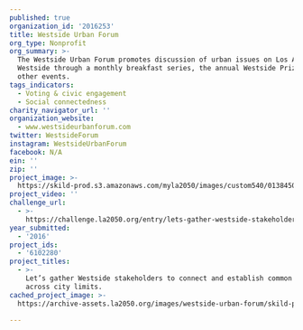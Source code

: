 ```yaml
---
published: true
organization_id: '2016253'
title: Westside Urban Forum
org_type: Nonprofit
org_summary: >-
  The Westside Urban Forum promotes discussion of urban issues on Los Angeles'
  Westside through a monthly breakfast series, the annual Westside Prize, and
  other events.
tags_indicators:
  - Voting & civic engagement
  - Social connectedness
charity_navigator_url: ''
organization_website:
  - www.westsideurbanforum.com
twitter: WestsideForum
instagram: WestsideUrbanForum
facebook: N/A
ein: ''
zip: ''
project_image: >-
  https://skild-prod.s3.amazonaws.com/myla2050/images/custom540/0138450996741-team90.jpeg
project_video: ''
challenge_url:
  - >-
    https://challenge.la2050.org/entry/lets-gather-westside-stakeholders-to-connect-and-establish-common-ground-across-city-limits
year_submitted:
  - '2016'
project_ids:
  - '6102280'
project_titles:
  - >-
    Let’s gather Westside stakeholders to connect and establish common ground
    across city limits.
cached_project_image: >-
  https://archive-assets.la2050.org/images/westside-urban-forum/skild-prod.s3.amazonaws.com/myla2050/images/custom540/0138450996741-team90.jpeg

---
```

